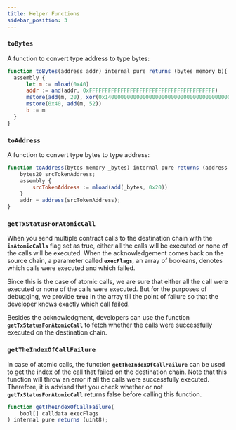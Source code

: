 ```yaml
---
title: Helper Functions
sidebar_position: 3
---
```


### `toBytes`
A function to convert type address to type bytes:
```javascript
function toBytes(address addr) internal pure returns (bytes memory b){
  assembly {
      let m := mload(0x40)
      addr := and(addr, 0xFFFFFFFFFFFFFFFFFFFFFFFFFFFFFFFFFFFFFFFF)
      mstore(add(m, 20), xor(0x140000000000000000000000000000000000000000, addr))
      mstore(0x40, add(m, 52))
      b := m
  }
}
```

### `toAddress`
A function to convert type bytes to type address:
```javascript
function toAddress(bytes memory _bytes) internal pure returns (address addr) {
    bytes20 srcTokenAddress;
    assembly {
        srcTokenAddress := mload(add(_bytes, 0x20))
    }
    addr = address(srcTokenAddress);
}
```

### `getTxStatusForAtomicCall`
When you send multiple contract calls to the destination chain with the **`isAtomicCalls`** flag set as true, either all the calls will be executed or none of the calls will be executed. When the acknowledgement comes back on the source chain, a parameter called **`execFlags`**, an array of booleans, denotes which calls were executed and which failed.

Since this is the case of atomic calls, we are sure that either all the call were executed or none of the calls were executed. But for the purposes of debugging, we provide **`true`** in the array till the point of failure so that the developer knows exactly which call failed.

Besides the acknowledgment, developers can use the function **`getTxStatusForAtomicCall`** to fetch whether the calls were successfully executed on the destination chain.

### `getTheIndexOfCallFailure`
In case of atomic calls, the function **`getTheIndexOfCallFailure`** can be used to get the index of the call that failed on the destination chain. Note that this function will throw an error if all the calls were successfully executed. Therefore, it is advised that you check whether or not **`getTxStatusForAtomicCall`** returns false before calling this function.
```javascript
function getTheIndexOfCallFailure(
	bool[] calldata execFlags
) internal pure returns (uint8);
```